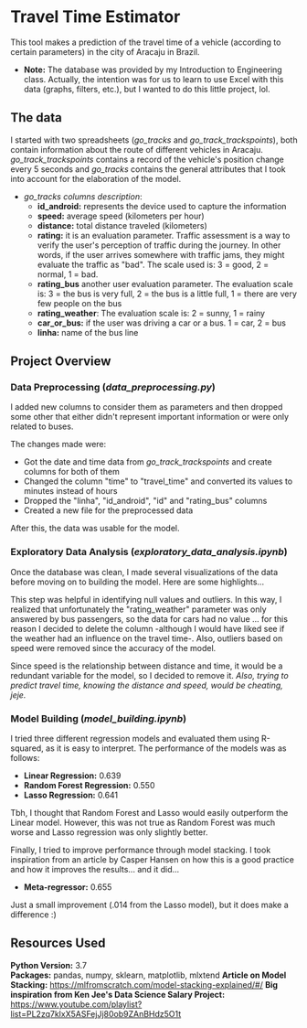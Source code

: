 # Travel Time Estimator
This tool makes a prediction of the travel time of a vehicle (according to certain parameters) in the city of Aracaju in Brazil.
* **Note:** The database was provided by my Introduction to Engineering class. Actually, the intention was for us to learn to use Excel with this data (graphs, filters, etc.), but I wanted to do this little project, lol.

## The data 
I started with two spreadsheets (*go_tracks* and *go_track_trackspoints*), both contain information about the route of different vehicles in Aracaju. *go_track_trackspoints* contains a record of the vehicle's position change every 5 seconds and *go_tracks* contains the general attributes that I took into account for the elaboration of the model.

* *go_tracks columns description*:
    * **id_android:** represents the device used to capture the information
    * **speed:** average speed (kilometers per hour)
    * **distance:** total distance traveled (kilometers) 
    * **rating:** it is an evaluation parameter. Traffic assessment is a way to verify the user's perception of traffic during the journey. In other words, if the user arrives somewhere with traffic jams, they might evaluate the traffic as "bad". The scale used is: 3 = good, 2 = normal, 1 = bad.
    * **rating_bus** another user evaluation parameter. The evaluation scale is: 3 = the bus is very full, 2 = the bus is a little full, 1 = there are very few people on the bus
    * **rating_weather**: The evaluation scale is: 2 = sunny, 1 = rainy
    * **car_or_bus:** if the user was driving a car or a bus. 1 = car, 2 = bus
    * **linha:** name of the bus line
    
## Project Overview 

### Data Preprocessing (*data_preprocessing.py*) 
I added new columns to consider them as parameters and then dropped some other that either didn't represent important information or were only related to buses. 

The changes made were:
* Got the date and time data from *go_track_trackspoints* and create columns for both of them
* Changed the column "time" to "travel_time" and converted its values to minutes instead of hours
* Dropped the "linha", "id_android", "id" and "rating_bus" columns
* Created a new file for the preprocessed data

After this, the data was usable for the model.

### Exploratory Data Analysis (*exploratory_data_analysis.ipynb*)
Once the database was clean, I made several visualizations of the data before moving on to building the model. Here are some highlights...

This step was helpful in identifying null values and outliers. In this way, I realized that unfortunately the "rating_weather" parameter was only answered by bus passengers, so the data for cars had no value ... for this reason I decided to delete the column -although I would have liked see if the weather had an influence on the travel time-. Also, outliers based on speed were removed since the accuracy of the model.

Since speed is the relationship between distance and time, it would be a redundant variable for the model, so I decided to remove it. *Also, trying to predict travel time, knowing the distance and speed, would be cheating, jeje.*

### Model Building (*model_building.ipynb*)
I tried three different regression models and evaluated them using R-squared, as it is easy to interpret. The performance of the models was as follows:

* **Linear Regression:** 0.639
* **Random Forest Regression:** 0.550
* **Lasso Regression:** 0.641

Tbh, I thought that Random Forest and Lasso would easily outperform the Linear model. However, this was not true as Random Forest was much worse and Lasso regression was only slightly better.

Finally, I tried to improve performance through model stacking. I took inspiration from an article by Casper Hansen on how this is a good practice and how it improves the results... and it did...

* **Meta-regressor:** 0.655

Just a small improvement (.014 from the Lasso model), but it does make a difference :)

## Resources Used
**Python Version:** 3.7  
**Packages:** pandas, numpy, sklearn, matplotlib, mlxtend
**Article on Model Stacking:** https://mlfromscratch.com/model-stacking-explained/#/
**Big inspiration from Ken Jee's Data Science Salary Project:** https://www.youtube.com/playlist?list=PL2zq7klxX5ASFejJj80ob9ZAnBHdz5O1t



